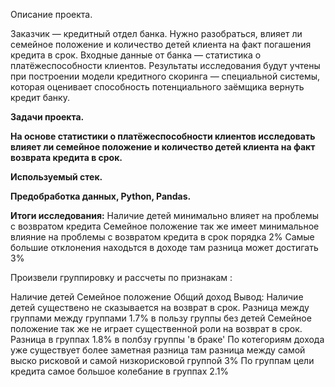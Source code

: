 Описание проекта.

Заказчик — кредитный отдел банка. Нужно разобраться, влияет ли семейное положение и количество детей клиента на факт погашения кредита в срок. Входные данные от банка — статистика о платёжеспособности клиентов. Результаты исследования будут учтены при построении модели кредитного скоринга — специальной системы, которая оценивает способность потенциального заёмщика вернуть кредит банку.

**Задачи проекта.**

**На основе статистики о платёжеспособности клиентов исследовать влияет ли семейное положение и количество детей клиента на факт возврата кредита в срок.**

**Используемый стек.**

**Предобработка данных, Python, Pandas.**

**Итоги исследования:**
Наличие детей минимально влияет на проблемы с возвратом кредита Семейное положение так же имеет минимальное влияние на проблемы с возвратом кредита в срок порядка 2% Самые большие отклонения находьтся в доходе там разница может достигать 3%

Произвели группировку и рассчеты по признакам :

Наличие детей
Семейное положение
Общий доход Вывод:
Наличие детей существено не сказывается на возврат в срок. Разница между группами между группами 1.7% в пользу группы без детей
Семейное положение так же не играет существенной роли на возврат в срок. Разница в группах 1.8% в полбзу группы 'в браке'
По котегориям дохода уже существует более заметная разница там разница между самой выско рисковой и самой низкорисковой группой 3%
По группам цели кредита самое большое колебание в группах 2.1%